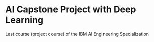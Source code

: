# AI Capstone Project with Deep Learning


Last course (project course) of the IBM AI Engineering Specialization
